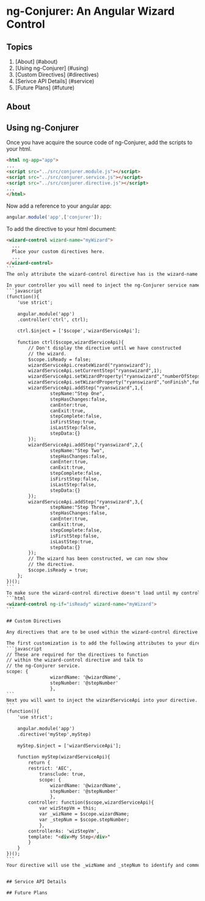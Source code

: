 # ng-Conjurer: An Angular Wizard Control

## Topics

  1. [About] (#about)
  1. [Using ng-Conjurer] (#using)
  1. [Custom Directives] (#directives)
  1. [Serivce API Details] (#service)
  1. [Future Plans] (#future)

## About

## Using ng-Conjurer

Once you have acquire the source code of ng-Conjurer, add the scripts to your html.
```html
<html ng-app="app">
...
<script src="../src/conjurer.module.js"></script>
<script src="../src/conjurer.service.js"></script>
<script src="../src/conjurer.directive.js"></script>
...
</html>
```
Now add a reference to your angular app:
```javascript
angular.module('app',['conjurer']);
```
To add the directive to your html document:
````html
<wizard-control wizard-name="myWizard">
  ...
  Place your custom directives here.
  ...
</wizard-control>
```
The only attribute the wizard-control directive has is the wizard-name attribute and it is required. This provides a unique named instance that is used when communicating between the directives and conjurer service.

In your controller you will need to inject the ng-Conjurer service named wizardServiceApi. You can then use the service to create a new named wizard and begin to set the properties:
```javascript
(function(){
	'use strict';
	
	angular.module('app')
	.controller('ctrl', ctrl);
	
	ctrl.$inject = ['$scope','wizardServiceApi'];
	
	function ctrl($scope,wizardServiceApi){
		// Don't display the directive until we have constructed
		// the wizard.
		$scope.isReady = false;
		wizardServiceApi.createWizard("ryanswizard");
		wizardServiceApi.setCurrentStep("ryanswizard",1);
		wizardServiceApi.setWizardProperty("ryanswizard","numberOfSteps",3)
		wizardServiceApi.setWizardProperty("ryanswizard","onFinish",function(){alert("You clicked finish.");})
		wizardServiceApi.addStep("ryanswizard",1,{
				stepName:"Step One",
				stepHasChanges:false,
				canEnter:true,
				canExit:true,
				stepComplete:false,
				isFirstStep:true,
				isLastStep:false,
				stepData:{}
		});
		wizardServiceApi.addStep("ryanswizard",2,{
				stepName:"Step Two",
				stepHasChanges:false,
				canEnter:true,
				canExit:true,
				stepComplete:false,
				isFirstStep:false,
				isLastStep:false,
				stepData:{}
		});
		wizardServiceApi.addStep("ryanswizard",3,{
				stepName:"Step Three",
				stepHasChanges:false,
				canEnter:true,
				canExit:true,
				stepComplete:false,
				isFirstStep:false,
				isLastStep:true,
				stepData:{}
		});
		// The wizard has been constructed, we can now show
		// the directive.
		$scope.isReady = true;
	};
})();
```
To make sure the wizard-control directive doesn't load until my controller has finished creating and configuring my wizard I use ng-if="isReady" in the wizard-control and toggle the value in my controller after all my steps have been configured:
```html
<wizard-control ng-if="isReady" wizard-name="myWizard">
```

## Custom Directives

Any directives that are to be used within the wizard-control directive will need to be modified to work with ng-Conjurer. The directives may have an isolated scope and are not required to inherit the parent scope or require the wizard-control directive's controller instace either.

The first customization is to add the following attributes to your directive's scope:
```javascript
// These are required for the directives to function
// within the wizard-control directive and talk to
// the ng-Conjurer service.
scope: {
				wizardName: '@wizardName',
				stepNumber: '@stepNumber'
				},
```
Next you will want to inject the wizardServiceApi into your directive. Below is an example custom directive called myStep:
```
(function(){
	'use strict';
	
	angular.module('app')
	.directive('myStep',myStep)
	
	myStep.$inject = ['wizardServiceApi'];
	
	function myStep(wizardServiceApi){
		return {
		restrict: 'AEC',
			transclude: true,
			scope: {
				wizardName: '@wizardName',
				stepNumber: '@stepNumber'
				},
		controller: function($scope,wizardServiceApi){
			var wizStepVm = this;
			var _wizName = $scope.wizardName;
			var _stepNum = $scope.stepNumber;
			},
		controllerAs: 'wizStepVm',
		template: "<div>My Step</div>"
		}
	}
})();
```
Your directive will use the _wizName and _stepNum to identify and communicate with the wizardServiceApi.


## Service API Details

## Future Plans
